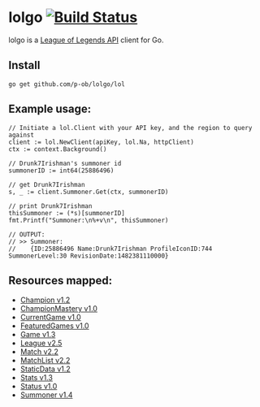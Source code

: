 # lolgo [![Build Status](https://travis-ci.org/p-ob/lolgo.svg?branch=master)](https://travis-ci.org/p-ob/lolgo)

lolgo is a [League of Legends API](https://developer.riotgames.com/) client for Go. 

## Install

    go get github.com/p-ob/lolgo/lol
    
## Example usage:  

```golang  
// Initiate a lol.Client with your API key, and the region to query against     
client := lol.NewClient(apiKey, lol.Na, httpClient)  
ctx := context.Background()  

// Drunk7Irishman's summoner id
summonerID := int64(25886496)  

// get Drunk7Irishman
s, _ := client.Summoner.Get(ctx, summonerID)  

// print Drunk7Irishman
thisSummoner := (*s)[summonerID]  
fmt.Printf("Summoner:\n%+v\n", thisSummoner)

// OUTPUT:
// >> Summoner:
//    {ID:25886496 Name:Drunk7Irishman ProfileIconID:744 SummonerLevel:30 RevisionDate:1482381110000}
```

## Resources mapped:  

- [Champion v1.2](https://developer.riotgames.com/api/methods#!/1206)
- [ChampionMastery v1.0](https://developer.riotgames.com/api/methods#!/1091)
- [CurrentGame v1.0](https://developer.riotgames.com/api/methods#!/976)
- [FeaturedGames v1.0](https://developer.riotgames.com/api/methods#!/977)
- [Game v1.3](https://developer.riotgames.com/api/methods#!/1207)
- [League v2.5](https://developer.riotgames.com/api/methods#!/1215)
- [Match v2.2](https://developer.riotgames.com/api/methods#!/1224)
- [MatchList v2.2](https://developer.riotgames.com/api/methods#!/1223)
- [StaticData v1.2](https://developer.riotgames.com/api/methods#!/1055)
- [Stats v1.3](https://developer.riotgames.com/api/methods#!/1209)
- [Status v1.0](https://developer.riotgames.com/api/methods#!/1085)
- [Summoner v1.4](https://developer.riotgames.com/api/methods#!/1208)

